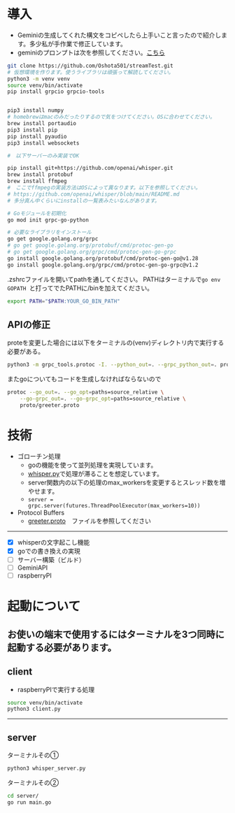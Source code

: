 # 導入
- Geminiの生成してくれた構文をコピペしたら上手いこと言ったので紹介します。多少私が手作業で修正しています。
- geminiのプロンプトは次を参照してください。[こちら](https://g.co/gemini/share/e605e7942d2a)

```zsh
git clone https://github.com/Oshota501/streamTest.git
# 仮想環境を作ります。使うライブラリは頑張って解読してください。
python3 -m venv venv
source venv/bin/activate
pip install grpcio grpcio-tools


pip3 install numpy
# homebrewはmacのみだったりするので気をつけてください。OSに合わせてください。
brew install portaudio
pip3 install pip
pip install pyaudio
pip3 install websockets

#　以下サーバーのみ実装でOK

pip install git+https://github.com/openai/whisper.git
brew install protobuf
brew install ffmpeg
#　ここでffmpegの実装方法はOSによって異なります。以下を参照してください。
# https://github.com/openai/whisper/blob/main/README.md
# 多分真ん中くらいにinstallの一覧表みたいなんがあります。

# Goモジュールを初期化
go mod init grpc-go-python

# 必要なライブラリをインストール
go get google.golang.org/grpc
# go get google.golang.org/protobuf/cmd/protoc-gen-go
# go get google.golang.org/grpc/cmd/protoc-gen-go-grpc
go install google.golang.org/protobuf/cmd/protoc-gen-go@v1.28
go install google.golang.org/grpc/cmd/protoc-gen-go-grpc@v1.2
```
.zshrcファイルを開いてpathを通してください。
PATHはターミナルで`go env GOPATH `と打ってでたPATHに/binを加えてください。
```zsh
export PATH="$PATH:YOUR_GO_BIN_PATH"
```
## APIの修正
proteを変更した場合には以下をターミナルの(venv)ディレクトリ内で実行する必要がある。
```zsh
python3 -m grpc_tools.protoc -I. --python_out=. --grpc_python_out=. proto/greeter.proto
```
またgoについてもコードを生成しなければならないので
```zsh
protoc --go_out=. --go_opt=paths=source_relative \
    --go-grpc_out=. --go-grpc_opt=paths=source_relative \
    proto/greeter.proto
```

# 技術
- ゴローチン処理
  - goの機能を使って並列処理を実現しています。
  - [whisper.py](/whisper_server.py)で処理が滞ることを想定しています。
  - server関数内の以下の処理のmax_workersを変更するとスレッド数を増やせます。
  - `server = grpc.server(futures.ThreadPoolExecutor(max_workers=10))`
- Protocol Buffers
  - [greeter.proto](/proto/greeter.proto)　ファイルを参照してください
---
- [x] whisperの文字起こし機能
- [x] goでの書き換えの実現
- [ ] サーバー構築（ビルド）
- [ ] GeminiAPI
- [ ] raspberryPI
# 起動について
お使いの端末で使用するにはターミナルを3つ同時に起動する必要があります。
---
## client
- raspberryPIで実行する処理
```zsh
source venv/bin/activate
python3 client.py
```
---
## server
ターミナルその①
```zsh
python3 whisper_server.py
```
ターミナルその②
```zsh
cd server/
go run main.go
```